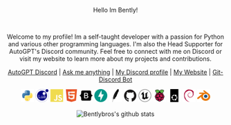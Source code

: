 <p align="center">Hello Im Bently!</p>
<br />

<p align="center">Welcome to my profile! Im a self-taught developer with a passion for Python and various other programming languages. I'm also the Head Supporter for AutoGPT's Discord community. Feel free to connect with me on Discord or visit my website to learn more about my projects and contributions.</p>

<p align="center">
  <a href="https://discord.gg/autogpt">AutoGPT Discord</a> |
  <a href="https://github.com/Bentlybro/Bentlybro/issues">Ask me anything</a> |
  <a href="https://discordapp.com/users/353922987235213313">My Discord profile</a> |
  <a href="https://site.bentlybro.com/">My Website</a> |
  <a href="https://github.com/Git-Discord">Git-Discord Bot</a>
</p>

<p align="center">
  <code><img height="30" alt="Python" src="https://github.com/devicons/devicon/blob/master/icons/python/python-original.svg"></code>
  <code><img height="30" alt="Lua" src="https://github.com/devicons/devicon/blob/master/icons/lua/lua-plain-wordmark.svg"></code>
  <code><img height="30" alt="Javascript" src="https://github.com/devicons/devicon/blob/master/icons/javascript/javascript-plain.svg"></code>
  <code><img height="30" alt="Html" src="https://github.com/devicons/devicon/blob/master/icons/html5/html5-original.svg"></code>
  <code><img height="30" alt="bootstrap" src="https://github.com/devicons/devicon/blob/master/icons/bootstrap/bootstrap-plain.svg"></code> 
  <code><img height="30" alt="FastAPI" src="https://github.com/devicons/devicon/blob/master/icons/fastapi/fastapi-original.svg"></code>
  <code><img height="30" alt="Apache" src="https://github.com/devicons/devicon/blob/master/icons/apache/apache-plain.svg"></code>
  <code><img height="30" alt="GitHub" src="https://github.com/devicons/devicon/blob/master/icons/github/github-original.svg"></code>
  <code><img height="30" alt="UnrealEngine" src="https://github.com/devicons/devicon/blob/master/icons/unrealengine/unrealengine-original.svg"></code>
  <code><img height="30" alt="RaspberryPi" src="https://github.com/devicons/devicon/blob/master/icons/raspberrypi/raspberrypi-original.svg"></code>
  <code><img height="30" alt="Ubuntu" src="https://github.com/devicons/devicon/blob/master/icons/ubuntu/ubuntu-plain.svg"></code>
  <code><img height="30" alt="Debian" src="https://github.com/devicons/devicon/blob/master/icons/debian/debian-plain.svg"></code>
  <code><img height="30" alt="Blender" src="https://github.com/devicons/devicon/blob/master/icons/blender/blender-original.svg"></code>

</p>

<p align="center">
  <img align="center" src="https://github-readme-stats.vercel.app/api?username=Bentlybro&show_icons=true&theme=radical" alt="Bentlybros's github stats" />
</p>
